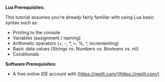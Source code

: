 **Lua Prerequisites:**

This tutorial assumes you&#39;re already fairly familiar with using Lua basic syntax such as:

- Printing to the console
- Variables (assignment / naming)
- Arithmetic operators (+, -, \*, =, %, ^, incrementing)
- Basic data values (Strings vs. Numbers vs. Booleans vs. nil)
- Conditionals

**Software Prerequisites:**

- A free online IDE account with [https://replit.com/](https://replit.com/)